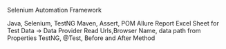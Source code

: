 Selenium Automation Framework

Java, Selenium, TestNG
Maven, Assert, POM
Allure Report
Excel Sheet for Test Data → Data Provider
Read Urls,Browser Name, data path from Properties
TestNG, @Test, Before and After Method
